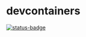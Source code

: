 # devcontainers
[![status-badge](https://ci.codeberg.org/api/badges/13022/status.svg)](https://ci.codeberg.org/repos/13022)
